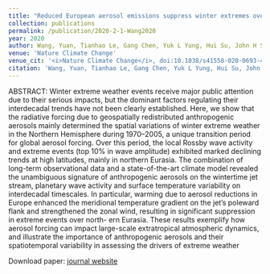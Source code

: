 ```yaml
---
title: "Reduced European aerosol emissions suppress winter extremes over northern Eurasia"
collection: publications
permalink: /publication/2020-2-1-Wang2020
year: 2020
author: Wang, Yuan, Tianhao Le, Gang Chen, Yuk L Yung, Hui Su, John H Seinfeld and Jonathan H Jiang
venue: 'Nature Climate Change'
venue_cit: '<i>Nature Climate Change</i>, doi:10.1038/s41558-020-0693-4.'
citation: 'Wang, Yuan, Tianhao Le, Gang Chen, Yuk L Yung, Hui Su, John H Seinfeld and Jonathan H Jiang, 2020: Reduced European aerosol emissions suppress winter extremes over northern Eurasia, <i>Nature Climate Change</i>, doi:10.1038/s41558-020-0693-4.'
---
```

ABSTRACT:
 Winter extreme weather events receive major public attention due to their serious impacts, but the dominant factors regulating their interdecadal trends have not been clearly established. Here, we show that the radiative forcing due to geospatially redistributed anthropogenic aerosols mainly determined the spatial variations of winter extreme weather in the Northern Hemisphere during 1970–2005, a unique transition period for global aerosol forcing. Over this period, the local Rossby wave activity and extreme events (top 10% in wave amplitude) exhibited marked declining trends at high latitudes, mainly in northern Eurasia. The combination of long-term observational data and a state-of-the-art climate model revealed the unambiguous signature of anthropogenic aerosols on the wintertime jet stream, planetary wave activity and surface temperature variability on interdecadal timescales. In particular, warming due to aerosol reductions in Europe enhanced the meridional temperature gradient on the jet’s poleward flank and strengthened the zonal wind, resulting in significant suppression in extreme events over north- ern Eurasia. These results exemplify how aerosol forcing can impact large-scale extratropical atmospheric dynamics, and illustrate the importance of anthropogenic aerosols and their spatiotemporal variability in assessing the drivers of extreme weather

Download paper: [journal website](http://www.nature.com/articles/s41558-020-0693-4)
